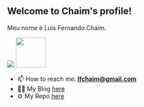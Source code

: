 ## Welcome to Chaim's profile!

Meu nome é Luis Fernando Chaim.

[<img src="https://img.shields.io/badge/LinkedIn-0077B5?style=for-the-badge&logo=linkedin&logoColor=white">](https://linkedin.com/in/lfchaim) [<img src="https://hermes.digitalinnovation.one/assets/diome/logo-full.svg" width="70">](https://www.dio.me/users/lfchaim)

- 📫 How to reach me: **lfchaim@gmail.com**
- 👨‍💻 My Blog [here](https://www.maxidica.com.br)
- ⚙️ My Repo [here](https://github.com/lfchaim?tab=repositories)

<!--
**lfchaim/lfchaim** is a ✨ _special_ ✨ repository because its `README.md` (this file) appears on your GitHub profile.

Here are some ideas to get you started:

- 🔭 I’m currently working on ...
- 🌱 I’m currently learning ...
- 👯 I’m looking to collaborate on ...
- 🤔 I’m looking for help with ...
- 💬 Ask me about ...

- 😄 Pronouns: ...
- ⚡ Fun fact: ...
-->
